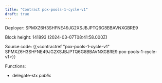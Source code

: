 ```yaml
---
title: "Contract pox-pools-1-cycle-v1"
draft: true
---
```

Deployer: SPMXZ6H3SHFNE49JG2XSJBJPTQ6G8BBAVNXGBRE9


 



Block height: 141893 (2024-03-07T08:41:58.000Z)

Source code: {{<contractref "pox-pools-1-cycle-v1" SPMXZ6H3SHFNE49JG2XSJBJPTQ6G8BBAVNXGBRE9 pox-pools-1-cycle-v1>}}

Functions:

* delegate-stx _public_

